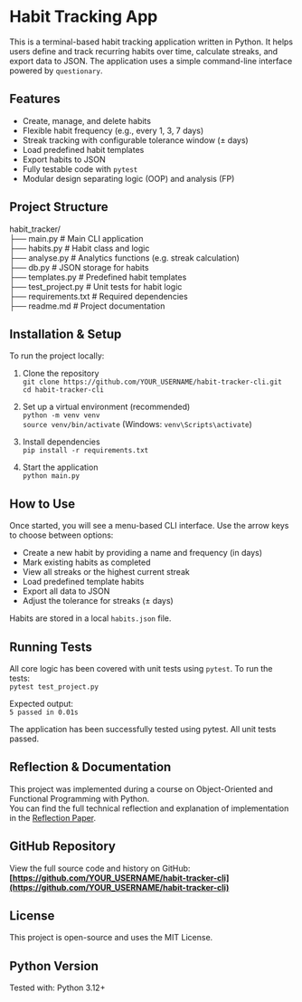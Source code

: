 # Habit Tracking App

This is a terminal-based habit tracking application written in Python. It helps users define and track recurring habits over time, calculate streaks, and export data to JSON. The application uses a simple command-line interface powered by `questionary`.

## Features

- Create, manage, and delete habits  
- Flexible habit frequency (e.g., every 1, 3, 7 days)  
- Streak tracking with configurable tolerance window (± days)  
- Load predefined habit templates  
- Export habits to JSON  
- Fully testable code with `pytest`  
- Modular design separating logic (OOP) and analysis (FP)

## Project Structure

habit_tracker/  
├── main.py            # Main CLI application  
├── habits.py          # Habit class and logic  
├── analyse.py         # Analytics functions (e.g. streak calculation)  
├── db.py              # JSON storage for habits  
├── templates.py       # Predefined habit templates  
├── test_project.py    # Unit tests for habit logic  
├── requirements.txt   # Required dependencies  
├── readme.md          # Project documentation  

## Installation & Setup

To run the project locally:

1. Clone the repository  
`git clone https://github.com/YOUR_USERNAME/habit-tracker-cli.git`  
`cd habit-tracker-cli`  

2. Set up a virtual environment (recommended)  
`python -m venv venv`  
`source venv/bin/activate` (Windows: `venv\Scripts\activate`)  

3. Install dependencies  
`pip install -r requirements.txt`  

4. Start the application  
`python main.py`  

## How to Use

Once started, you will see a menu-based CLI interface. Use the arrow keys to choose between options:

- Create a new habit by providing a name and frequency (in days)  
- Mark existing habits as completed  
- View all streaks or the highest current streak  
- Load predefined template habits  
- Export all data to JSON  
- Adjust the tolerance for streaks (± days)  

Habits are stored in a local `habits.json` file.

## Running Tests

All core logic has been covered with unit tests using `pytest`. To run the tests:  
`pytest test_project.py`  

Expected output:  
`5 passed in 0.01s`  

The application has been successfully tested using pytest. All unit tests passed.

## Reflection & Documentation

This project was implemented during a course on Object-Oriented and Functional Programming with Python.  
You can find the full technical reflection and explanation of implementation in the [Reflection Paper](INSERT_LINK_HERE).

## GitHub Repository

View the full source code and history on GitHub:  
**[https://github.com/YOUR_USERNAME/habit-tracker-cli](https://github.com/YOUR_USERNAME/habit-tracker-cli)**

## License

This project is open-source and uses the MIT License.

## Python Version

Tested with: Python 3.12+

